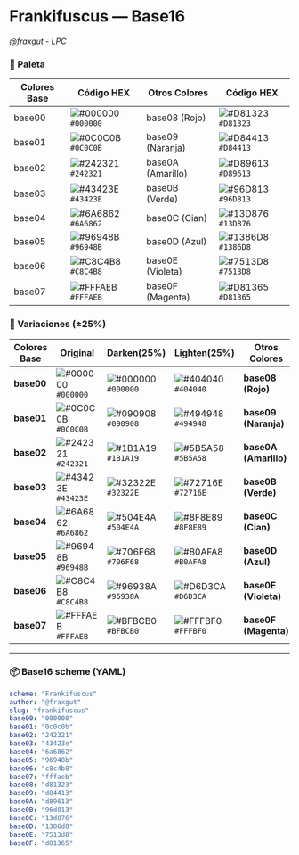 # Frankifuscus — Base16
*@fraxgut - LPC*


### 🎨 Paleta

| Colores Base | Código HEX | Otros Colores | Código HEX |
|-------------|------------|---------------|------------|
| base00      | ![#000000](https://placehold.co/15x15/000000/000000.png) `#000000`  | base08 (Rojo)     | ![#D81323](https://placehold.co/15x15/D81323/D81323.png) `#D81323` |
| base01      | ![#0C0C0B](https://placehold.co/15x15/0C0C0B/0C0C0B.png) `#0C0C0B`  | base09 (Naranja)  | ![#D84413](https://placehold.co/15x15/D84413/D84413.png) `#D84413` |
| base02      | ![#242321](https://placehold.co/15x15/242321/242321.png) `#242321`  | base0A (Amarillo) | ![#D89613](https://placehold.co/15x15/D89613/D89613.png) `#D89613` |
| base03      | ![#43423E](https://placehold.co/15x15/43423E/43423E.png) `#43423E`  | base0B (Verde)    | ![#96D813](https://placehold.co/15x15/96D813/96D813.png) `#96D813` |
| base04      | ![#6A6862](https://placehold.co/15x15/6A6862/6A6862.png) `#6A6862`  | base0C (Cian)     | ![#13D876](https://placehold.co/15x15/13D876/13D876.png) `#13D876` |
| base05      | ![#96948B](https://placehold.co/15x15/96948B/96948B.png) `#96948B`  | base0D (Azul)     | ![#1386D8](https://placehold.co/15x15/1386D8/1386D8.png) `#1386D8` |
| base06      | ![#C8C4B8](https://placehold.co/15x15/C8C4B8/C8C4B8.png) `#C8C4B8`  | base0E (Violeta)  | ![#7513D8](https://placehold.co/15x15/7513D8/7513D8.png) `#7513D8` |
| base07      | ![#FFFAEB](https://placehold.co/15x15/FFFAEB/FFFAEB.png) `#FFFAEB`  | base0F (Magenta)  | ![#D81365](https://placehold.co/15x15/D81365/D81365.png) `#D81365` |

### 🧪 Variaciones (±25%)

| Colores Base | Original                                                                                                  | Darken(25%)                                                                                               | Lighten(25%)                                                                                               | Otros Colores     | Original                                                                                                  | Darken(25%)                                                                                               | Lighten(25%)                                                                                               |
|-------------|-----------------------------------------------------------------------------------------------------------|-----------------------------------------------------------------------------------------------------------|------------------------------------------------------------------------------------------------------------|-------------------|-----------------------------------------------------------------------------------------------------------|-----------------------------------------------------------------------------------------------------------|-----------------------------------------------------------------------------------------------------------|
| **base00**  | ![#000000](https://placehold.co/15x15/000000/000000.png) `#000000`                                        | ![#000000](https://placehold.co/15x15/000000/000000.png) `#000000`                                        | ![#404040](https://placehold.co/15x15/404040/404040.png) `#404040`                                        | **base08 (Rojo)** | ![#D81323](https://placehold.co/15x15/D81323/D81323.png) `#D81323`                                        | ![#A20E1A](https://placehold.co/15x15/A20E1A/A20E1A.png) `#A20E1A`                                        | ![#E24E5A](https://placehold.co/15x15/E24E5A/E24E5A.png) `#E24E5A`                                        |
| **base01**  | ![#0C0C0B](https://placehold.co/15x15/0C0C0B/0C0C0B.png) `#0C0C0B`                                        | ![#090908](https://placehold.co/15x15/090908/090908.png) `#090908`                                        | ![#494948](https://placehold.co/15x15/494948/494948.png) `#494948`                                        | **base09 (Naranja)** | ![#D84413](https://placehold.co/15x15/D84413/D84413.png) `#D84413`                                        | ![#A2330E](https://placehold.co/15x15/A2330E/A2330E.png) `#A2330E`                                        | ![#E2734E](https://placehold.co/15x15/E2734E/E2734E.png) `#E2734E`                                        |
| **base02**  | ![#242321](https://placehold.co/15x15/242321/242321.png) `#242321`                                        | ![#1B1A19](https://placehold.co/15x15/1B1A19/1B1A19.png) `#1B1A19`                                        | ![#5B5A58](https://placehold.co/15x15/5B5A58/5B5A58.png) `#5B5A58`                                        | **base0A (Amarillo)** | ![#D89613](https://placehold.co/15x15/D89613/D89613.png) `#D89613`                                        | ![#A2700E](https://placehold.co/15x15/A2700E/A2700E.png) `#A2700E`                                        | ![#E2B04E](https://placehold.co/15x15/E2B04E/E2B04E.png) `#E2B04E`                                        |
| **base03**  | ![#43423E](https://placehold.co/15x15/43423E/43423E.png) `#43423E`                                        | ![#32322E](https://placehold.co/15x15/32322E/32322E.png) `#32322E`                                        | ![#72716E](https://placehold.co/15x15/72716E/72716E.png) `#72716E`                                        | **base0B (Verde)**   | ![#96D813](https://placehold.co/15x15/96D813/96D813.png) `#96D813`                                        | ![#70A20E](https://placehold.co/15x15/70A20E/70A20E.png) `#70A20E`                                        | ![#B0E24E](https://placehold.co/15x15/B0E24E/B0E24E.png) `#B0E24E`                                        |
| **base04**  | ![#6A6862](https://placehold.co/15x15/6A6862/6A6862.png) `#6A6862`                                        | ![#504E4A](https://placehold.co/15x15/504E4A/504E4A.png) `#504E4A`                                        | ![#8F8E89](https://placehold.co/15x15/8F8E89/8F8E89.png) `#8F8E89`                                        | **base0C (Cian)**    | ![#13D876](https://placehold.co/15x15/13D876/13D876.png) `#13D876`                                        | ![#0EA258](https://placehold.co/15x15/0EA258/0EA258.png) `#0EA258`                                        | ![#4EE298](https://placehold.co/15x15/4EE298/4EE298.png) `#4EE298`                                        |
| **base05**  | ![#96948B](https://placehold.co/15x15/96948B/96948B.png) `#96948B`                                        | ![#706F68](https://placehold.co/15x15/706F68/706F68.png) `#706F68`                                        | ![#B0AFA8](https://placehold.co/15x15/B0AFA8/B0AFA8.png) `#B0AFA8`                                        | **base0D (Azul)**    | ![#1386D8](https://placehold.co/15x15/1386D8/1386D8.png) `#1386D8`                                        | ![#0E64A2](https://placehold.co/15x15/0E64A2/0E64A2.png) `#0E64A2`                                        | ![#4EA4E2](https://placehold.co/15x15/4EA4E2/4EA4E2.png) `#4EA4E2`                                        |
| **base06**  | ![#C8C4B8](https://placehold.co/15x15/C8C4B8/C8C4B8.png) `#C8C4B8`                                        | ![#96938A](https://placehold.co/15x15/96938A/96938A.png) `#96938A`                                        | ![#D6D3CA](https://placehold.co/15x15/D6D3CA/D6D3CA.png) `#D6D3CA`                                        | **base0E (Violeta)** | ![#7513D8](https://placehold.co/15x15/7513D8/7513D8.png) `#7513D8`                                        | ![#580EA2](https://placehold.co/15x15/580EA2/580EA2.png) `#580EA2`                                        | ![#984EE2](https://placehold.co/15x15/984EE2/984EE2.png) `#984EE2`                                        |
| **base07**  | ![#FFFAEB](https://placehold.co/15x15/FFFAEB/FFFAEB.png) `#FFFAEB`                                        | ![#BFBCB0](https://placehold.co/15x15/BFBCB0/BFBCB0.png) `#BFBCB0`                                        | ![#FFFBF0](https://placehold.co/15x15/FFFBF0/FFFBF0.png) `#FFFBF0`                                        | **base0F (Magenta)** | ![#D81365](https://placehold.co/15x15/D81365/D81365.png) `#D81365`                                        | ![#A20E4C](https://placehold.co/15x15/A20E4C/A20E4C.png) `#A20E4C`                                        | ![#E24E8C](https://placehold.co/15x15/E24E8C/E24E8C.png) `#E24E8C`                                        |

---

### 📦 Base16 scheme (YAML)

```yaml
scheme: "Frankifuscus"
author: "@fraxgut"
slug: "frankifuscus"
base00: "000000"
base01: "0c0c0b"
base02: "242321"
base03: "43423e"
base04: "6a6862"
base05: "96948b"
base06: "c8c4b8"
base07: "fffaeb"
base08: "d81323"
base09: "d84413"
base0A: "d89613"
base0B: "96d813"
base0C: "13d876"
base0D: "1386d8"
base0E: "7513d8"
base0F: "d81365"
```
